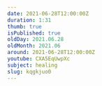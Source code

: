 ```yaml
---
date: 2021-06-28T12:00:00Z
duration: 1:31
thumb: true
isPublished: true
oldDay: 2021.06.28
oldMonth: 2021.06
around: 2021-06-28T12:00:00Z
youtube: CXA5EqUwpXc
subject: healing
slug: kqgkjuo0
---
```


